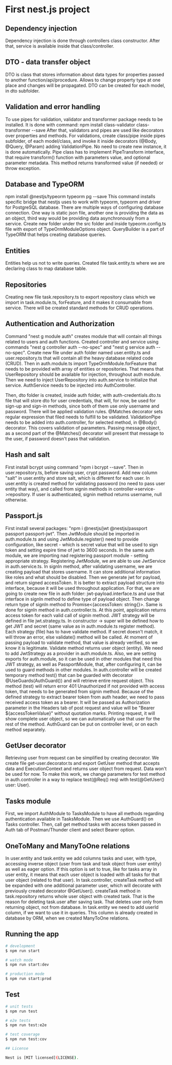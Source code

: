 # First nest.js project

## Dependency injection

Dependency injection is done through controllers class constructor. After that, service is available inside that class/controller.

## DTO - data transfer object

DTO is class that stores information about data types for properties passed to another function/api/procedure. Allows to change property type at one place and changes will be propagated. DTO can be created for each model, in dto subfolder.

## Validation and error handling

To use pipes for validation, validator and transformer package needs to be installed. It is done with command:
npm install class-validator class-transformer --save
After that, validators and pipes are used like decorators over properties and methods.
For validations, create class/pipe inside pipes subfolder, of each model/class, and invoke it inside decorators (@Body, @Query, @Param) adding ValidationPipe. No need to create new instance, it is done automatically. Pipe class has to implement PipeTransform interface, that require transform() function with parameters value, and optional parameter metadata. This method returns transformed value (if needed) or throw exception.

## Database and TypeORM

npm install @nestjs/typeorm typeorm pg --save
This command installs specific bridge that nestjs uses to work with typeorm, typeorm and driver for PostgreSQL database.
There are multiple ways of configuring database connection. One way is static json file, another one is providing the data as an object, third way would be providing data asynchronously from a service.
Create new folder under the src folder and inside typeorm.config.ts file with export of TypeOrmModuleOptions object.
QueryBuilder is a part of TypeORM that helps creating database queries.

## Entities

Entities help us not to write queries. Created file task.entity.ts where we are declaring class to map database table.

## Repositories

Creating new file task.repository.ts to export repository class which we import in task.module.ts, forFeature, and it makes it consumable from service. There will be created standard methods for CRUD operations.

## Authentication and Authorization

Command "nest g module auth" creates module that will contain all things related to users and auth functions. Created controller and service using commands "nest g controller auth --no-spec" and "nest g service auth --no-spec". Create new file under auth folder named user.entity.ts and user.repository.ts that will contain all the heavy database related code (CRUD). Then in auth.module.ts import TypeOrmModule.forFeature that needs to be provided with array of entities or repositories. That means that UserRepository should be available for injection, throughout auth module. Then we need to inject UserRepository into auth.service to initialize that service. AuthService needs to be injected into AuthController.

Then, dto folder is created, inside auth folder, with auth-credentials.dto.ts file that will store dto for user credentials, that will, for now, be used for sign-up and sign-in methods, since both of them use only username and password. There will be applied validation rules. @Matches decorator sets regular expression that filed needs to fulfill to be validated. ValidationPipe needs to be added into auth.controller, for selected method, in @Body() decorator. This covers validation of parameters. Passing message object, as a second part of the @Matches() decorator will present that message to the user, if password doesn't pass that validation.

## Hash and salt

First install bcrypt using command "npm i bcrypt --save". Then in user.repository.ts, before saving user, crypt password. Add new column "salt" in user.entity and store salt, which is different for each user. In user.entity is created method for validating password (no need to pass user entity that way), and called from signin methods in controller->service->repository. If user is authenticated, signin method returns username, null otherwise.

## Passport.js

First install several packages: "npm i @nestjs/jwt @nestjs/passport passport passport-jwt". Then JwtModule should be imported in auth.module.ts and using JwtModule.register() need to provide configuration, like secret - which is secret value that will be used to sign token and setting expire time of jwt to 3600 seconds. In the same auth module, we are importing nad registering passport module - setting appropriate strategy. Registering JwtModule, we are able to use JwtService in auth.service.ts. In signIn method, after validating username, we are creating payload that stores username. It can store additional information like roles and what should be disabled. Then we generate jwt for payload, and return signed accessToken. It is better to extract payload structure into interface, because it will be used throughout application. For that, we are going to create new file in auth folder: jwt-payload.interface.ts and use that interface in signIn method to define type of payload object. Then change return type of signIn method to Promise<{accessToken: string{}>. Same is done for signIn method in auth.controller.ts. At this point, application returns access token for each valid call of signin method.
JWT strategy will be defined in file jwt.strategy.ts. In constructor -> super will be defined how to get JWT and secret (same value as in auth.module.ts register method). Each strategy (file) has to have validate method. If secret doesn't match, it will throw an error, else validate() method will be called. At moment of passing payload to validate method, that value is already verified, so we know it is legitimate. Validate method returns user object (entity). We need to add JwtStrategy as a provider in auth.module.ts. Also, we are setting exports for auth.module, so it can be used in other modules that need this JWT strategy, as well as PassportModule, that, after configuring it, can be used to guard methods in other modules.
In auth.controller will be created temporary method test() that can be guarded with decorator @UseGuards(AuthGuard()) and will retrieve entire request object. This method (test) will return error 401 Unauthorized if not provided with access token, that needs to be generated from signin method. Because of the defined strategy to extract bearer token from auth header, we need to pass received access token as a bearer. It will be passed as Authorization parameter in the Headers tab of post request and value will be "Bearer ${accessTokenValue}" without quotation marks. Printing request, it will show complete user object, so we can automatically use that user for the rest of the method. AuthGuard can be put on controller level, or on each method separately.

## GetUser decorator

Retrieving user from request can be simplified by creating decorator. We create file get-user.decorator.ts and export GetUser method that accepts data and ExecutionContext and returns user object from request. Data won't be used for now. To make this work, we change parameters for test method in auth.controller in a way to replace test(@Req() req) with test(@GetUser() user: User).

## Tasks module

First, we import AuthModule to TasksModule to have all methods regarding authentication available in TasksModule. Then we use AuthGuard() on Tasks controller. Then, call get method tasks with access token passed in Auth tab of Postman/Thunder client and select Bearer option.

## OneToMany and ManyToOne relations

In user.entity and task.entity we add columns tasks and user, with type, accessing inverse object (user from task and task object from user entity) as well as eager option. If this option is set to true, like for tasks array in user entity, it means that each user object is loaded with all tasks for that user object (related to that user). In task.controller, createTask method will be expanded with one additional parameter user, which will decorate with previously created decorator @GetUser(). createTask method in task.repository returns whole user object with created task. That is the reason for deleting task.user after saving task. That deletes user only from returning object, not from database. In task.entity we need to add userId column, if we want to use it in queries. This column is already created in database by ORM, when we created ManyToOne relations.

## Running the app

```bash
# development
$ npm run start

# watch mode
$ npm run start:dev

# production mode
$ npm run start:prod
```

## Test

```bash
# unit tests
$ npm run test

# e2e tests
$ npm run test:e2e

# test coverage
$ npm run test:cov

## License

Nest is [MIT licensed](LICENSE).
```

